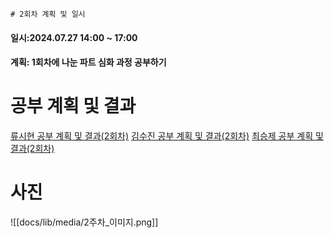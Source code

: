 	# 2회차 계획 및 일시
#### 일시:2024.07.27 14:00 ~ 17:00
#### 계획: 1회차에 나눈 파트 심화 과정 공부하기
# 공부 계획 및 결과

[류시현 공부 계획 및 결과(2회차)](https://rshyun.github.io/24-%ED%95%98%EA%B3%84-%EB%AA%A8%EA%B0%81%EC%BD%94/2%ED%9A%8C%EC%B0%A8-%EA%B3%84%ED%9A%8D-%EB%B0%8F-%EA%B2%B0%EA%B3%BC.html)
[김수진 공부 계획 및 결과(2회차)](https://wldwlddl.github.io/24-%ED%95%98%EA%B3%84-%EB%AA%A8%EA%B0%81%EC%BD%94/%EB%AA%A8%EA%B0%81%EC%BD%94-2%ED%9A%8C%EC%B0%A8-%EA%B0%9C%EC%9D%B8-%EB%AA%A9%ED%91%9C-%EB%B0%8F-%EA%B3%B5%EB%B6%80-%EA%B2%B0%EA%B3%BC.html)
[최승제 공부 계획 및 결과(2회차)](https://choiseungje.github.io/choiseungje-%EA%B0%9C%EC%9D%B8/2%ED%9A%8C%EC%B0%A8.html)

# 사진
![[docs/lib/media/2주차_이미지.png]]
